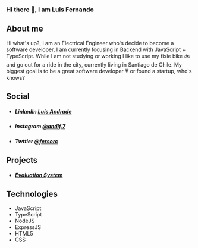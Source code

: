### Hi there 👋, I am Luis Fernando

## About me
Hi what's up?, I am an Electrical Engineer who's decide to become a software developer, I am currently focusing in Backend with JavaScript + TypeScript. While I am not studying or working I like to use my fixie bike 🚲 and go out for a ride in the city, currently living in Santiago de Chile. My biggest goal is to be a great software developer 💗 or found a startup, who's knows?

## Social
* ##### LinkedIn [Luis Andrade](https://www.linkedin.com/in/luis-fernando-andrade-uzcategui-121951136/)
* ##### Instagram [@andlf.7](https://www.instagram.com/andlf.7/)
* ##### Twttier [@fersorc](https://twitter.com/fersorc)


## Projects
* ##### [Evaluation System](https://github.com/andlf07/evaluation-system-api)



## Technologies
 
 * JavaScript
 * TypeScript
 * NodeJS
 * ExpressJS
 * HTML5
 * CSS




<!--
**andlf07/andlf07** is a ✨ _special_ ✨ repository because its `README.md` (this file) appears on your GitHub profile.

Here are some ideas to get you started:

- 🔭 I’m currently working on ...
- 🌱 I’m currently learning ...
- 👯 I’m looking to collaborate on ...
- 🤔 I’m looking for help with ...
- 💬 Ask me about ...
- 📫 How to reach me: ...
- 😄 Pronouns: ...
- ⚡ Fun fact: ...
-->
